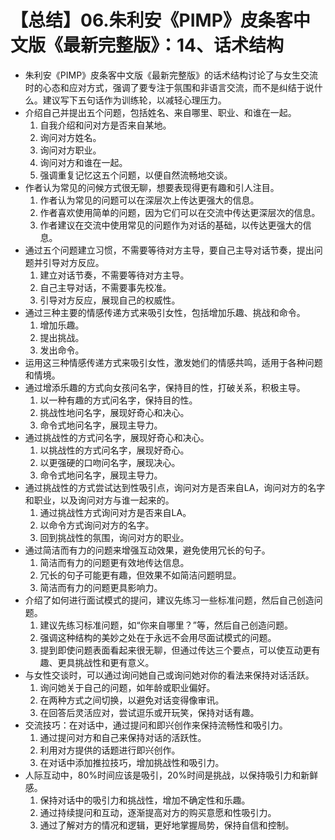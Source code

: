 # 【总结】06.朱利安《PIMP》皮条客中文版《最新完整版》：14、话术结构

-   朱利安《PIMP》皮条客中文版《最新完整版》的话术结构讨论了与女生交流时的心态和应对方式，强调了要专注于氛围和非语言交流，而不是纠结于说什么。建议写下五句话作为训练轮，以减轻心理压力。
-   介绍自己并提出五个问题，包括姓名、来自哪里、职业、和谁在一起。
    1.  自我介绍和问对方是否来自某地。
    2.  询问对方姓名。
    3.  询问对方职业。
    4.  询问对方和谁在一起。
    5.  强调重复记忆这五个问题，以便自然流畅地交谈。
-   作者认为常见的问候方式很无聊，想要表现得更有趣和引人注目。
    1.  作者认为常见的问题可以在深层次上传达更强大的信息。
    2.  作者喜欢使用简单的问题，因为它们可以在交流中传达更深层次的信息。
    3.  作者建议在交流中使用常见的问题作为对话的基础，以传达更强大的信息。
-   通过五个问题建立习惯，不需要等待对方主导，要自己主导对话节奏，提出问题并引导对方反应。
    1.  建立对话节奏，不需要等待对方主导。
    2.  自己主导对话，不需要事先校准。
    3.  引导对方反应，展现自己的权威性。
-   通过三种主要的情感传递方式来吸引女性，包括增加乐趣、挑战和命令。
    1.  增加乐趣。
    2.  提出挑战。
    3.  发出命令。
-   运用这三种情感传递方式来吸引女性，激发她们的情感共鸣，适用于各种问题和情境。
-   通过增添乐趣的方式向女孩问名字，保持目的性，打破关系，积极主导。
    1.  以一种有趣的方式问名字，保持目的性。
    2.  挑战性地问名字，展现好奇心和决心。
    3.  命令式地问名字，展现主导力。
-   通过挑战性的方式问名字，展现好奇心和决心。
    1.  以挑战性的方式问名字，展现好奇心。
    2.  以更强硬的口吻问名字，展现决心。
    3.  命令式地问名字，展现主导力。
-   通过挑战性的方式尝试达到性吸引点，询问对方是否来自LA，询问对方的名字和职业，以及询问对方与谁一起来的。
    1.  通过挑战性方式询问对方是否来自LA。
    2.  以命令方式询问对方的名字。
    3.  回到挑战性的氛围，询问对方的职业。
-   通过简洁而有力的问题来增强互动效果，避免使用冗长的句子。
    1.  简洁而有力的问题更有效地传达信息。
    2.  冗长的句子可能更有趣，但效果不如简洁问题明显。
    3.  简洁而有力的问题更具影响力。
-   介绍了如何进行面试模式的提问，建议先练习一些标准问题，然后自己创造问题。
    1.  建议先练习标准问题，如“你来自哪里？”等，然后自己创造问题。
    2.  强调这种结构的美妙之处在于永远不会用尽面试模式的问题。
    3.  提到即使问题表面看起来很无聊，但通过传达三个要点，可以使互动更有趣、更具挑战性和更有意义。
-   与女性交谈时，可以通过询问她自己或询问她对你的看法来保持对话活跃。
    1.  询问她关于自己的问题，如年龄或职业偏好。
    2.  在两种方式之间切换，以避免对话变得像审讯。
    3.  在回答后灵活应对，尝试逗乐或开玩笑，保持对话有趣。
-   交流技巧：在对话中，通过提问和即兴创作来保持流畅性和吸引力。
    1.  通过提问对方和自己来保持对话的活跃性。
    2.  利用对方提供的话题进行即兴创作。
    3.  在对话中添加推拉技巧，增加挑战性和吸引力。
-   人际互动中，80%时间应该是吸引，20%时间是挑战，以保持吸引力和新鲜感。
    1.  保持对话中的吸引力和挑战性，增加不确定性和乐趣。
    2.  通过持续提问和互动，逐渐提高对方的购买意愿和性吸引力。
    3.  通过了解对方的情况和逻辑，更好地掌握局势，保持自信和控制。